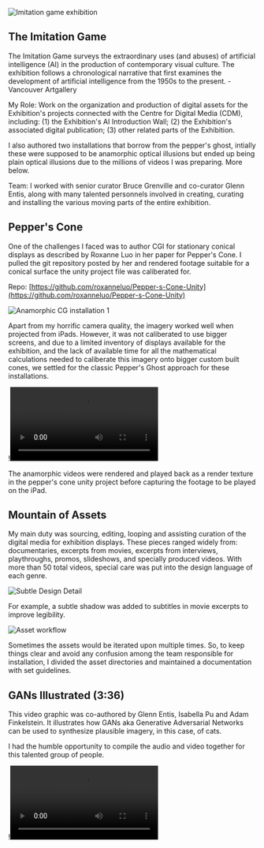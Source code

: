 ![Imitation game exhibition](https://dxncrv.github.io/v3-react-portfolio/assets/cover.vag.dc8cb130.jpg)

## The Imitation Game

The Imitation Game surveys the extraordinary uses (and abuses) of artificial intelligence (AI) in the production of contemporary visual culture. The exhibition follows a chronological narrative that first examines the development of artificial intelligence from the 1950s to the present. - Vancouver Artgallery  

My Role: Work on the organization and production of digital assets for the Exhibition's projects connected with the Centre for Digital Media (CDM), including: (1) the Exhibition's AI Introduction Wall; (2) the Exhibition's associated digital publication; (3) other related parts of the Exhibition.  

I also authored two installations that borrow from the pepper's ghost, intially these were supposed to be anamorphic optical illusions but ended up being plain optical illusions due to the millions of videos I was preparing. More below.  

Team: I worked with senior curator Bruce Grenville and co-curator Glenn Entis, along with many talented personnels involved in creating, curating and installing the various moving parts of the entire exhibition.  

## Pepper's Cone

One of the challenges I faced was to author CGI for stationary conical displays as described by Roxanne Luo in her paper for Pepper's Cone. I pulled the git repository posted by her and rendered footage suitable for a conical surface the unity project file was caliberated for.

Repo: [https://github.com/roxanneluo/Pepper-s-Cone-Unity](https://github.com/roxanneluo/Pepper-s-Cone-Unity)

![Anamorphic CG installation 1](https://dxncrv.github.io/v3-react-portfolio/assets/vag.m1.b3d1fb90.jpg)

Apart from my horrific camera quality, the imagery worked well when projected from iPads. However, it was not caliberated to use bigger screens, and due to a limited inventory of displays available for the exhibition, and the lack of available time for all the mathematical calculations needed to caliberate this imagery onto bigger custom built cones, we settled for the classic Pepper's Ghost approach for these installations.

!![Anamorphic CG Installation 2](https://dxncrv.github.io/v3-react-portfolio/assets/vag.m2.b2b610fd.mp4)

The anamorphic videos were rendered and played back as a render texture in the pepper's cone unity project before capturing the footage to be played on the iPad.

## Mountain of Assets

My main duty was sourcing, editing, looping and assisting curation of the digital media for exhibition displays. These pieces ranged widely from: documentaries, excerpts from movies, excerpts from interviews, playthroughs, promos, slideshows, and specially produced videos. With more than 50 total videos, special care was put into the design language of each genre.

![Subtle Design Detail](https://dxncrv.github.io/v3-react-portfolio/assets/vag.m3.e725960e.png)

For example, a subtle shadow was added to subtitles in movie excerpts to improve legibility.

![Asset workflow](https://dxncrv.github.io/v3-react-portfolio/assets/vag.m4.0883ae1b.png)

Sometimes the assets would be iterated upon multiple times. So, to keep things clear and avoid any confusion among the team responsible for installation, I divided the asset directories and maintained a documentation with set guidelines.

## GANs Illustrated (3:36)

This video graphic was co-authored by Glenn Entis, Isabella Pu and Adam Finkelstein. It illustrates how GANs aka Generative Adversarial Networks can be used to synthesize plausible imagery, in this case, of cats.  

I had the humble opportunity to compile the audio and video together for this talented group of people.

!![Video of Generative Adversarial Networks](https://dxncrv.github.io/v3-react-portfolio/assets/vag.mdemo.c96c30bb.mp4)
